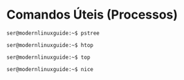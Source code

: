 # Comandos Úteis (Processos)


```console
ser@modernlinuxguide:~$ pstree
```


```console
ser@modernlinuxguide:~$ htop
```

```console
ser@modernlinuxguide:~$ top
```

```console
ser@modernlinuxguide:~$ nice
```
